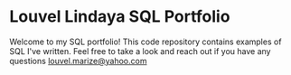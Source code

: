 # Louvel Lindaya SQL Portfolio

Welcome to my SQL portfolio! This code repository contains examples of SQL I've written. Feel free to take a look and reach out if you have any questions louvel.marize@yahoo.com

